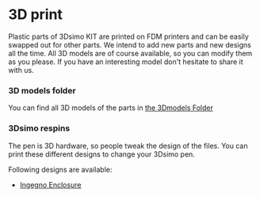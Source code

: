 # 3D print
Plastic parts of 3Dsimo KIT are printed on FDM printers and can be easily swapped out for other parts. We intend to add new parts and new designs all the time. 
All 3D models are of course available, so you can modify them as you please. If you have an interesting model don't hesitate to share it with us.

### 3D models folder
You can find all 3D models of the parts in [the 3Dmodels Folder](../3Dmodels/)

### 3Dsimo respins
The pen is 3D hardware, so people tweak the design of the files. You can print these different designs to change your 3Dsimo pen. 

Following designs are available:
* [Ingegno Enclosure](../3Dmodels/STL/Ingegno%20Enclosure%20Changes/)
